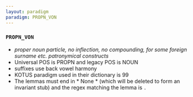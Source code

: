 ```yaml
---
layout: paradigm
paradigm: PROPN_VON
---
```

### ` PROPN_VON `

* _proper noun particle, no inflection, no compounding, for some foreign surname etc. patronymical constructs_
* Universal POS is PROPN and legacy POS is NOUN
* suffixes use back vowel harmony
* KOTUS paradigm used in their dictionary is 99
* The lemmas must end in * None * (which will be deleted to form an invariant stub) and the regex matching the lemma is ` . `
